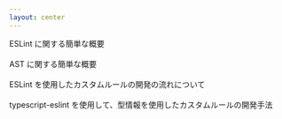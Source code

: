 ```yaml
---
layout: center
---
```



<structure-point number="1" title="ESLint とは" class="opacity-50">
  <span>ESLint に関する簡単な概要</span>
</structure-point>

<br />
<br />

<structure-point number="2" title="AST とは" class="opacity-50">
  <span>AST に関する簡単な概要</span>
</structure-point>

<br />
<br />

<structure-point number="3" title="ESLint を使用したカスタムルールの開発">
  <span>ESLint を使用したカスタムルールの開発の流れについて</span>
</structure-point>

<br />
<br />

<structure-point  number="4" title="typescript-eslint を使用したカスタムルールの開発" class="opacity-50">
  <span>typescript-eslint を使用して、型情報を使用したカスタムルールの開発手法</span>
</structure-point>

<!-- 
ASTの概要について触れたところで、ここからは、実際にシナリオを立てて、そのシナリオを元にカスタムルールの開発についてお話しします  
最終的には型情報を使用したルールについてお話ししますが、段階的に進めるために、まずは、ESLint のみを使用したカスタムルールの開発についてです。ここでは型情報を扱わず JavaScript コードを対象として、ざっくりとしたカスタムルールの開発の流れを掴みます
-->